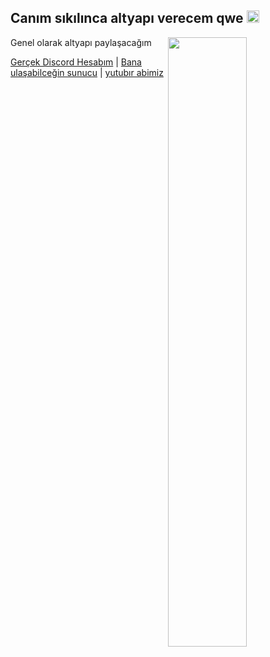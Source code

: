 <h2>Canım sıkılınca altyapı verecem qwe <img src="https://media.giphy.com/media/Q7LHmoFwVP6Yc1swZs/giphy.gif" height="20px"></h2>

<img width="50%" align="right" src="https://github-readme-stats.vercel.app/api?username=jahkyxD&show_icons=true&hide_title=true&theme=merko">

Genel olarak altyapı paylaşacağım

[Gerçek Discord Hesabım](https://https://discord.com/users/618444525727383592) | [Bana ulaşabilceğin sunucu](https://discord.gg/matthe) | [yutubır abimiz](https://www.youtube.com/channel/UCSbBwtkGguHo_4LVD0QMUyA)
